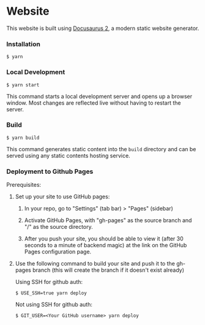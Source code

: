 # Website

This website is built using [Docusaurus 2](https://docusaurus.io/), a modern static website generator.

### Installation

```
$ yarn
```

### Local Development

```
$ yarn start
```

This command starts a local development server and opens up a browser window. Most changes are reflected live without having to restart the server.

### Build

```
$ yarn build
```

This command generates static content into the `build` directory and can be served using any static contents hosting service.

### Deployment to Github Pages

Prerequisites:

1. Set up your site to use GitHub pages:

   1. In your repo, go to "Settings" (tab bar) > "Pages" (sidebar)

   1. Activate GitHub Pages, with "gh-pages" as the source branch and "/" as the source directory.

   1. After you push your site, you should be able to view it (after 30 seconds to a minute of backend magic) at the link on the GitHub Pages configuration page.

1. Use the following command to build your site and push it to the gh-pages branch (this will create the branch if it doesn't exist already)

   Using SSH for github auth:

   ```
   $ USE_SSH=true yarn deploy
   ```

   Not using SSH for github auth:

   ```
   $ GIT_USER=<Your GitHub username> yarn deploy
   ```
